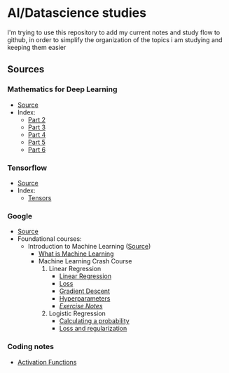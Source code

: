 # AI/Datascience studies
I'm trying to use this repository to add my current notes and study flow to github, in order to simplify the organization of the topics i am studying and keeping them easier

## Sources
### Mathematics for Deep Learning
- [Source](https://medium.com/@hevansviniciuspereira)
- Index:
	- [Part 2](mathematics_for_deep_learning/pt_2_types_of_neurons.md)
	- [Part 3](mathematics_for_deep_learning/pt_3_initialization_activation_and_modification.md)
	- [Part 4](mathematics_for_deep_learning/pt_4_avoiding_overfitting.md)
	- [Part 5](mathematics_for_deep_learning/pt_5_convolution_neural_network_and_pooling.md)
	- [Part 6](mathematics_for_deep_learning/pt_6_recurrent_neural_network.md)
### Tensorflow
- [Source](https://www.tensorflow.org/guide)
- Index:
	- [Tensors](tensorflow/tf.tensors.md)
### Google
- [Source](https://developers.google.com/machine-learning)
- Foundational courses:
	- Introduction to Machine Learning ([Source](https://developers.google.com/machine-learning/intro-to-ml))
		- [What is Machine Learning](/google/intro-to-ml/what_is_machine_learning.md)
		- Machine Learning Crash Course
			1. Linear Regression
				- [Linear Regression](/google/ml_crash_course/linear_regression/linear_regression.md)
				- [Loss](/google/ml_crash_course/linear_regression/loss.md) 
				- [Gradient Descent](/google/ml_crash_course/linear_regression/gradient_descent.md)
				- [Hyperparameters](/google/ml_crash_course/linear_regression/hyperparameters.md)
				- [*Exercise Notes*](/google/ml_crash_course/linear_regression/exercise_linear_regression.md)
			2. Logistic Regression
				- [Calculating a probability](/google/ml_crash_course/logistic_regression/calculating_a_probability.md)
				- [Loss and regularization](/google/ml_crash_course/logistic_regression/loss_and_regularization.md)

### Coding notes
- [Activation Functions](/coding_notes/types_of_activations.md)